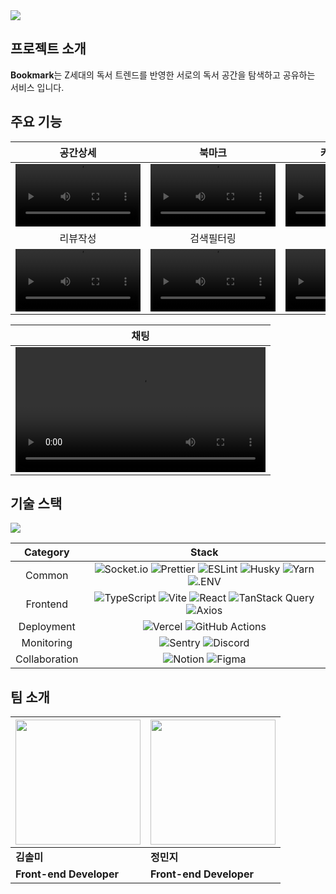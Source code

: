 <img src="https://github.com/user-attachments/assets/9a522383-794b-48db-a55a-e9aa18f40ab8"/>


## 프로젝트 소개
**Bookmark**는 Z세대의 독서 트렌드를 반영한 서로의 독서 공간을 탐색하고 공유하는 서비스 입니다.

## 주요 기능
| 공간상세 | 북마크 | 카카오로그인 |
|:---:|:---:|:---:|
| <video src="https://github.com/user-attachments/assets/b7b27418-b8bc-4738-9657-40de0997b678" width="200"/> | <video src="https://github.com/user-attachments/assets/2de32a3f-cc30-47e4-870c-af9ec69ea13d" width="200"/> | <video src="https://github.com/user-attachments/assets/23be0581-20a8-4d1b-97f4-6e7164d1260a" width="200"/> |
| 리뷰작성 | 검색필터링 | 검색 |
| <video src="https://github.com/user-attachments/assets/3df946f2-679b-4753-9931-b378df21da82" width="200"/> | <video src="https://github.com/user-attachments/assets/379aa7d3-7ed4-470e-a389-b6ce23c61b1c" width="200"/> | <video src="https://github.com/user-attachments/assets/0ba575ea-e11b-40f2-b85d-f7ab1d2cb015" width="200"/> |

| 채팅 |
|:---:|
| <video src="https://github.com/user-attachments/assets/b8330b58-f11d-4e4f-8d89-d1c54ba1ca3d" width="400"/> |

## 기술 스택
<img src="https://github.com/user-attachments/assets/ea450129-cbc3-4d05-b64d-3cdcff8490a4"/>

| Category | Stack |
|:---:|:---:|
| Common | ![Socket.io](https://img.shields.io/badge/Socket.io-black?style=for-the-badge&logo=socket.io&logoColor=white) ![Prettier](https://img.shields.io/badge/Prettier-F7B93E?style=for-the-badge&logo=prettier&logoColor=black) ![ESLint](https://img.shields.io/badge/ESLint-4B32C3?style=for-the-badge&logo=eslint&logoColor=white) ![Husky](https://img.shields.io/badge/Husky-808080?style=for-the-badge&logo=git&logoColor=white) ![Yarn](https://img.shields.io/badge/Yarn-2C8EBB?style=for-the-badge&logo=yarn&logoColor=white) ![.ENV](https://img.shields.io/badge/.ENV-ECD53F?style=for-the-badge&logo=dotenv&logoColor=black) |
| Frontend | ![TypeScript](https://img.shields.io/badge/TypeScript-3178C6?style=for-the-badge&logo=typescript&logoColor=white) ![Vite](https://img.shields.io/badge/Vite-646CFF?style=for-the-badge&logo=vite&logoColor=white) ![React](https://img.shields.io/badge/React-61DAFB?style=for-the-badge&logo=react&logoColor=black) ![TanStack Query](https://img.shields.io/badge/TanStack_Query-FF4154?style=for-the-badge&logo=react-query&logoColor=white) ![Axios](https://img.shields.io/badge/Axios-5A29E4?style=for-the-badge&logo=axios&logoColor=white)  |
| Deployment | ![Vercel](https://img.shields.io/badge/Vercel-000000?style=for-the-badge&logo=vercel&logoColor=white) ![GitHub Actions](https://img.shields.io/badge/GitHub_Actions-2088FF?style=for-the-badge&logo=github-actions&logoColor=white) |
| Monitoring | ![Sentry](https://img.shields.io/badge/Sentry-362D59?style=for-the-badge&logo=sentry&logoColor=white) ![Discord](https://img.shields.io/badge/Discord-5865F2?style=for-the-badge&logo=discord&logoColor=white) |
| Collaboration | ![Notion](https://img.shields.io/badge/Notion-000000?style=for-the-badge&logo=notion&logoColor=white) ![Figma](https://img.shields.io/badge/Figma-F24E1E?style=for-the-badge&logo=figma&logoColor=white) |

## 팀 소개

| <img src="https://github.com/ssolfa.png" width="200"/> | <img src="https://github.com/wjdalswl.png" width="200"/> |
| --- | --- |
| **김솔미** | **정민지** |
| **Front-end Developer** | **Front-end Developer** |

